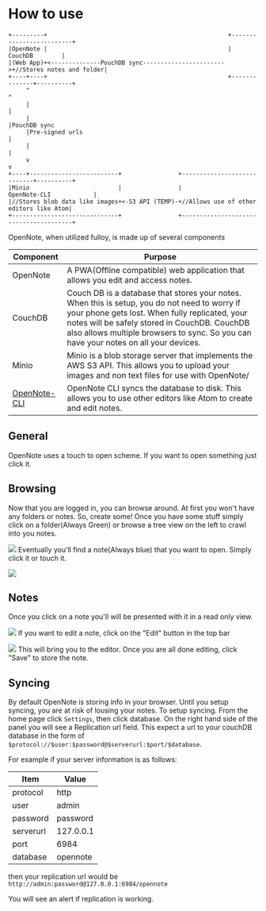 # How to use

```
+---------+                                                   +-------------------------+
|OpenNote |                                                   |          CouchDB        |
|(Web App)+<--------------PouchDB sync----------------------->+//Stores notes and folder|
+----+----+                                                   +--------------+----------+
     ^                                                                       ^
     |                                                                       |
     |                                                                       |PouchDB sync
     |Pre-signed urls                                                        |
     |                                                                       |
     v                                                                       v
+----+-------------------------+                +----------------------------+----------+
|Minio                         |                |               OpenNote-CLI            |
|//Stores blob data like images+<-S3 API (TEMP)-+//Allows use of other editors like Atom|
+------------------------------+                +---------------------------------------+
```

OpenNote, when utilized fulloy, is made up of several components

Component | Purpose
--------- | ---------------------------------------------------------------------------------------------------------------------------------------------------------------------------------------------------------------------------------------------------------------------------------------
OpenNote  | A PWA(Offline compatible) web application that allows you edit and access notes.
CouchDB   | Couch DB is a database that stores your notes. When this is setup, you do not need to worry if your phone gets lost. When fully replicated, your notes will be safely stored in CouchDB. CouchDB also allows multiple browsers to sync. So you can have your notes on all your devices.
Minio     | Minio is a blob storage server that implements the AWS S3 API. This allows you to upload your images and non text files for use with OpenNote/
[OpenNote-CLI](https://github.com/FoxUSA/OpenNote-CLI) | OpenNote CLI syncs the database to disk. This allows you to use other editors like Atom to create and edit notes.

## General

OpenNote uses a touch to open scheme. If you want to open something just click it.

## Browsing

Now that you are logged in, you can browse around. At first you won't have any folders or notes. So, create some! Once you have some stuff simply click on a folder(Always Green) or browse a tree view on the left to crawl into you notes.

![][toplevel] Eventually you'll find a note(Always blue) that you want to open. Simply click it or touch it.

![][plants]

## Notes

Once you click on a note you'll will be presented with it in a read only view.

![][seedsview] If you want to edit a note, click on the "Edit" button in the top bar

![][seedsedit] This will bring you to the editor. Once you are all done editing, click "Save" to store the note.

## Syncing
By default OpenNote is storing info in your browser. Until you setup syncing, you are at risk of lousing your notes. To setup syncing. From the home page click `Settings`, then click database. On the right hand side of the panel you will see a Replication url field. This expect a url to your couchDB database in the form of `$protocol://$user:$password@$serverurl:$port/$database`.

For example if your server information is as follows:

Item | Value
--- | ---
protocol | http
user | admin
password | password
serverurl | 127.0.0.1
port | 6984
database | opennote

then your replication url would be `http://admin:password@127.0.0.1:6984/opennote`

You will see an alert if replication is working.

[plants]: ./images/plants.png
[seedsedit]: ./images/seedsEdit.png
[seedsview]: ./images/seedsView.png
[toplevel]: ./images/topLevel.png
